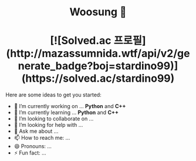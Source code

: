 <h1 align="center">Woosung 👋</h1>
<h1 align="center">[![Solved.ac 프로필](http://mazassumnida.wtf/api/v2/generate_badge?boj=stardino99)](https://solved.ac/stardino99)</h1>

Here are some ideas to get you started:

- 🔭 I’m currently working on ... **Python** and **C++**
- 🌱 I’m currently learning ... **Python** and **C++**
- 👯 I’m looking to collaborate on ...
- 🤔 I’m looking for help with ...
- 💬 Ask me about ...
- 📫 How to reach me: ...
- 😄 Pronouns: ...
- ⚡ Fun fact: ...
